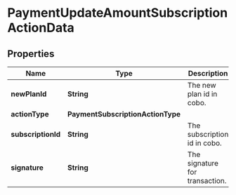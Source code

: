 

# PaymentUpdateAmountSubscriptionActionData


## Properties

| Name | Type | Description | Notes |
|------------ | ------------- | ------------- | -------------|
|**newPlanId** | **String** | The new plan id in cobo. |  |
|**actionType** | **PaymentSubscriptionActionType** |  |  |
|**subscriptionId** | **String** | The subscription id in cobo. |  |
|**signature** | **String** | The signature for transaction. |  |



